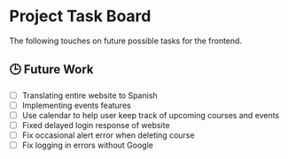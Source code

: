 # Project Task Board

The following touches on future possible tasks for the frontend.

## 🕒 Future Work
- [ ] Translating entire website to Spanish
- [ ] Implementing events features
- [ ] Use calendar to help user keep track of upcoming courses and events
- [ ] Fixed delayed login response of website
- [ ] Fix occasional alert error when deleting course
- [ ] Fix logging in errors without Google
